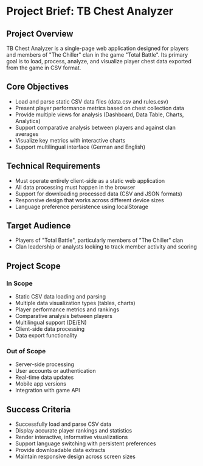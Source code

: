 # Project Brief: TB Chest Analyzer

## Project Overview
TB Chest Analyzer is a single-page web application designed for players and members of "The Chiller" clan in the game "Total Battle". Its primary goal is to load, process, analyze, and visualize player chest data exported from the game in CSV format.

## Core Objectives
- Load and parse static CSV data files (data.csv and rules.csv)
- Present player performance metrics based on chest collection data
- Provide multiple views for analysis (Dashboard, Data Table, Charts, Analytics)
- Support comparative analysis between players and against clan averages
- Visualize key metrics with interactive charts
- Support multilingual interface (German and English)

## Technical Requirements
- Must operate entirely client-side as a static web application
- All data processing must happen in the browser
- Support for downloading processed data (CSV and JSON formats)
- Responsive design that works across different device sizes
- Language preference persistence using localStorage

## Target Audience
- Players of "Total Battle", particularly members of "The Chiller" clan
- Clan leadership or analysts looking to track member activity and scoring

## Project Scope
### In Scope
- Static CSV data loading and parsing
- Multiple data visualization types (tables, charts)
- Player performance metrics and rankings
- Comparative analysis between players
- Multilingual support (DE/EN)
- Client-side data processing
- Data export functionality

### Out of Scope
- Server-side processing
- User accounts or authentication
- Real-time data updates
- Mobile app versions
- Integration with game API

## Success Criteria
- Successfully load and parse CSV data
- Display accurate player rankings and statistics
- Render interactive, informative visualizations
- Support language switching with persistent preferences
- Provide downloadable data extracts
- Maintain responsive design across screen sizes 